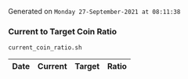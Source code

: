 Generated on `Monday 27-September-2021 at 08:11:38`

### Current to Target Coin Ratio
`current_coin_ratio.sh`

Date|Current|Target|Ratio
---|---|---|---

